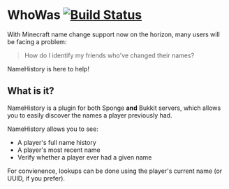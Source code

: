 # WhoWas [![Build Status](https://travis-ci.org/Aaron1011/WhoWas.svg?branch=master)](https://travis-ci.org/Aaron1011/WhoWas)

With Minecraft name change support now on the horizon, many users will be facing a problem:

> How do I identify my friends who've changed their names?

NameHistory is here to help!

## What is it?

NameHistory is a plugin for both Sponge **and** Bukkit servers, which allows you to easily discover the names a player previously had.

NameHistory allows you to see:
* A player's full name history
* A player's most recent name
* Verify whether a player ever had a given name

For convienence, lookups can be done using the player's current name (or UUID, if you prefer).
